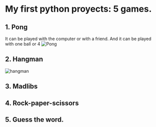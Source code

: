 # My first python proyects: 5 games. 

## 1. Pong
It can be played with the computer or with a friend. And it can be played with one ball or 4
![Pong](https://github.com/vanesascode/beginner-python-games/assets/131259155/866c80ee-dd15-4cc2-a8ba-f895258521dd)

## 2. Hangman

![hangman](https://github.com/vanesascode/beginner-python-games/assets/131259155/5573c314-bbdc-482b-9f62-22c5ef27ac7d)
## 3. Madlibs
## 4. Rock-paper-scissors
## 5. Guess the word.
